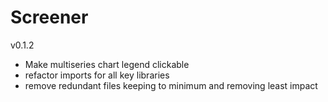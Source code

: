 # Screener

v0.1.2

- Make multiseries chart legend clickable
- refactor imports for all key libraries
- remove redundant files keeping to minimum and removing least impact
